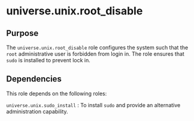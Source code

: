 <!-- roles/root_disable/README.md
  -- ============================
  --
  -- Copying
  -- -------
  --
  -- Copyright (c) 2023 universe.unix authors and contributors.
  --
  -- This file is part of the *universe.unix* project.
  --
  -- *universe.unix* is a free software project. You can redistribute it and/or
  -- modify it following the terms of the MIT License.
  --
  -- This software project is distributed *as is*, WITHOUT WARRANTY OF ANY KIND;
  -- including but not limited to the WARRANTIES OF MERCHANTABILITY, FITNESS FOR
  -- A PARTICULAR PURPOSE and NONINFRINGEMENT.
  --
  -- You should have received a copy of the MIT License along with
  -- *universe.unix*. If not, see <http://opensource.org/licenses/MIT>.
  -->

universe.unix.root_disable
==========================

Purpose
-------

The `universe.unix.root_disable` role configures the system such that the
`root` administrative user is forbidden from login in. The role ensures that
`sudo` is installed to prevent lock in.

Dependencies
------------

This role depends on the following roles:

`universe.unix.sudo_install`
: To install `sudo` and provide an alternative administration capability.
